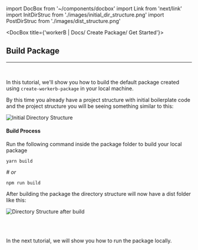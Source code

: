 import DocBox from '~/components/docbox'
import Link from 'next/link'
import InitDirStruc from './images/initial_dir_structure.png'
import PostDirStruc from './images/dist_structure.png'

<DocBox title={'workerB | Docs/ Create Package/ Get Started'}>

## **Build Package**
<hr/>
<br/>

In this tutorial, we'll show you how to build the default package created using `create-workerb-package` in your local machine.


By this time you already have a project structure with initial boilerplate code and the project structure you will be seeing something similar to this:

<img
src={InitDirStruc}
alt="Initial Directory Structure"
height={280}
width={150}
/>

#### Build Process

Run the following command inside the package folder to build your local package

`yarn build`

_# or_

`npm run build`

After building the package the directory structure will now have a dist folder like this:

<img
src={PostDirStruc}
alt="Directory Structure after build"
height={295}
width={150}
/>

<br />
<br />

In the <Link href="/how-tos/runPackage"> next </Link> tutorial, we will show you how to run the package locally.

</DocBox>
